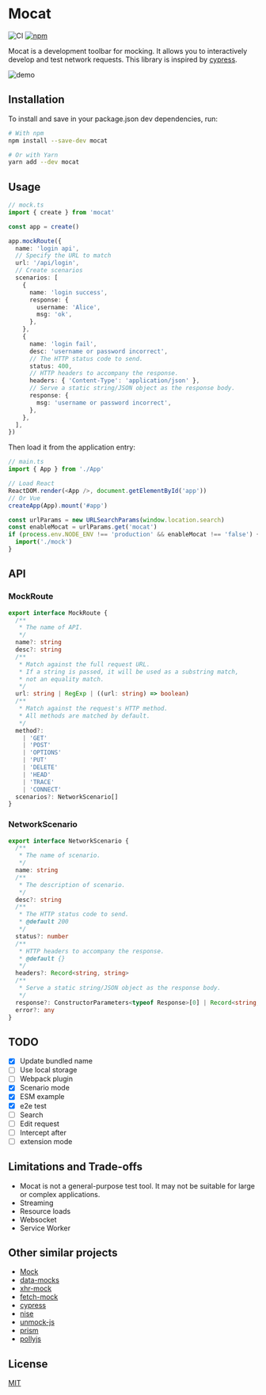 # Mocat

![CI](https://github.com/lawvs/mocat/workflows/CI/badge.svg)
[![npm](https://img.shields.io/npm/v/mocat)](https://www.npmjs.com/package/mocat)

Mocat is a development toolbar for mocking. It allows you to interactively develop and test network requests. This library is inspired by [cypress](https://github.com/cypress-io/cypress).

![demo](https://user-images.githubusercontent.com/18554747/100751183-5ab4c800-342a-11eb-9172-5df6d1198f06.gif)

## Installation

To install and save in your package.json dev dependencies, run:

```sh
# With npm
npm install --save-dev mocat

# Or with Yarn
yarn add --dev mocat
```

## Usage

```ts
// mock.ts
import { create } from 'mocat'

const app = create()

app.mockRoute({
  name: 'login api',
  // Specify the URL to match
  url: '/api/login',
  // Create scenarios
  scenarios: [
    {
      name: 'login success',
      response: {
        username: 'Alice',
        msg: 'ok',
      },
    },
    {
      name: 'login fail',
      desc: 'username or password incorrect',
      // The HTTP status code to send.
      status: 400,
      // HTTP headers to accompany the response.
      headers: { 'Content-Type': 'application/json' },
      // Serve a static string/JSON object as the response body.
      response: {
        msg: 'username or password incorrect',
      },
    },
  ],
})
```

Then load it from the application entry:

```ts
// main.ts
import { App } from './App'

// Load React
ReactDOM.render(<App />, document.getElementById('app'))
// Or Vue
createApp(App).mount('#app')

const urlParams = new URLSearchParams(window.location.search)
const enableMocat = urlParams.get('mocat')
if (process.env.NODE_ENV !== 'production' && enableMocat !== 'false') {
  import('./mock')
}
```

## API

### MockRoute

```ts
export interface MockRoute {
  /**
   * The name of API.
   */
  name?: string
  desc?: string
  /**
   * Match against the full request URL.
   * If a string is passed, it will be used as a substring match,
   * not an equality match.
   */
  url: string | RegExp | ((url: string) => boolean)
  /**
   * Match against the request's HTTP method.
   * All methods are matched by default.
   */
  method?:
    | 'GET'
    | 'POST'
    | 'OPTIONS'
    | 'PUT'
    | 'DELETE'
    | 'HEAD'
    | 'TRACE'
    | 'CONNECT'
  scenarios?: NetworkScenario[]
}
```

### NetworkScenario

```ts
export interface NetworkScenario {
  /**
   * The name of scenario.
   */
  name: string
  /**
   * The description of scenario.
   */
  desc?: string
  /**
   * The HTTP status code to send.
   * @default 200
   */
  status?: number
  /**
   * HTTP headers to accompany the response.
   * @default {}
   */
  headers?: Record<string, string>
  /**
   * Serve a static string/JSON object as the response body.
   */
  response?: ConstructorParameters<typeof Response>[0] | Record<string, any>
  error?: any
}
```

## TODO

- [x] Update bundled name
- [ ] Use local storage
- [ ] Webpack plugin
- [x] Scenario mode
- [x] ESM example
- [x] e2e test
- [ ] Search
- [ ] Edit request
- [ ] Intercept after
- [ ] extension mode

## Limitations and Trade-offs

- Mocat is not a general-purpose test tool. It may not be suitable for large or complex applications.
- Streaming
- Resource loads
- Websocket
- Service Worker

## Other similar projects

- [Mock](https://github.com/nuysoft/Mock)
- [data-mocks](https://github.com/ovotech/data-mocks)
- [xhr-mock](https://github.com/jameslnewell/xhr-mock)
- [fetch-mock](https://github.com/wheresrhys/fetch-mock)
- [cypress](https://github.com/cypress-io/cypress)
- [nise](https://github.com/sinonjs/nise)
- [unmock-js](https://github.com/meeshkan/unmock-js)
- [prism](https://github.com/stoplightio/prism)
- [pollyjs](https://github.com/Netflix/pollyjs)

## License

[MIT](LICENSE)
